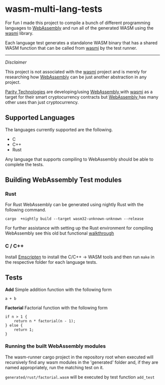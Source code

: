 # wasm-multi-lang-tests

For fun I made this project to compile a bunch of different programming languages to [WebAssembly](https://webassembly.org/) and run all of the generated WASM using the [wasmi](https://github.com/paritytech/wasmi) library.

Each language test generates a standalone WASM binary that has a shared WASM function that can be called from [wasmi](https://github.com/paritytech/wasmi) by the test runner.

---

*Disclaimer* 

This project is not associated with the [wasmi](https://github.com/paritytech/wasmi) project and is merely for researching how [WebAssembly](https://webassembly.org/) can be just another abstraction in any project. 

[Parity Technologies](https://github.com/paritytech) are developing/using [WebAssembly ](https://webassembly.org/)with [wasmi](https://github.com/paritytech/wasmi) as a target for their smart cryptocurrency contracts but [WebAssembly ](https://webassembly.org/)has many other uses than just cryptocurrency.

## Supported Languages

The languages currently supported are the following.

- C
- C++
- Rust

Any language that supports compiling to WebAssembly should be able to complete the tests.

## Building WebAssembly Test modules

### Rust

For Rust WebAssembly can be generated using nightly Rust with the following command.

```
cargo  +nightly build --target wasm32-unknown-unknown --release
```

For further assistance with setting up the Rust environment for compiling WebAssembly see this old but functional [walkthrough](https://www.hellorust.com/setup/wasm-target/) 


### C / C++

Install [Emscripten](https://kripken.github.io/emscripten-site/docs/getting_started/downloads.html) to install the C/C++ -> WASM tools and then run `make` in the respective folder for each language tests.

## Tests

**Add** 
Simple addition function with the following form
``` pseudocode 
a + b 
```
**Factorial**
Factorial function with the following form
``` pseudocode
if n > 1 {
	return n * factorial(n - 1);
} else {
	return 1;
} 
```

### Running the built WebAssembly modules

The wasm-runner cargo project in the repository root when executed will recursively find any wasm modules in the 'generated' folder and, if they are named appropriately, run the matching test on it.

`generated/rust/factorial.wasm` will be executed by test function `add_test`